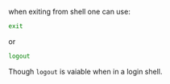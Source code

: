 when exiting from shell one can use:

```bash
exit
```
or 

```bash
logout
```
Though ```logout``` is vaiable when in a login shell.
